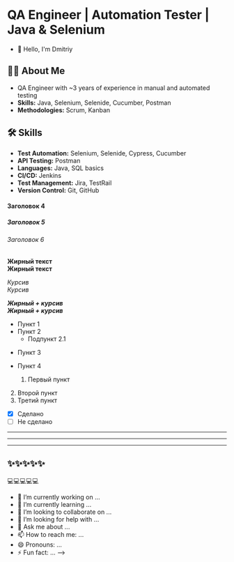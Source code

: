 # QA Engineer | Automation Tester | Java & Selenium

 * 👋 Hello, I'm Dmitriy


## 👨‍💻 About Me
- QA Engineer with ~3 years of experience in manual and automated testing
- **Skills:** Java, Selenium, Selenide, Cucumber, Postman
- **Methodologies:** Scrum, Kanban
 ## 🛠 Skills
- **Test Automation:** Selenium, Selenide, Cypress, Cucumber
- **API Testing:** Postman
- **Languages:** Java, SQL basics
- **CI/CD:** Jenkins
- **Test Management:** Jira, TestRail
- **Version Control:** Git, GitHub
#### Заголовок 4
##### Заголовок 5
###### Заголовок 6

**Жирный текст**  
__Жирный текст__  

*Курсив*  
_Курсив_

***Жирный + курсив***  
___Жирный + курсив___

- Пункт 1
- Пункт 2
  - Подпункт 2.1
* Пункт 3
+ Пункт 4

  1. Первый пункт
2. Второй пункт
3. Третий пункт

- [x] Сделано
- [ ] Не сделано

---
***
___

✨✨✨✨✨
--------------------------------
💻💻💻💻💻







- 🔭 I’m currently working on ...
- 🌱 I’m currently learning ...
- 👯 I’m looking to collaborate on ...
- 🤔 I’m looking for help with ...
- 💬 Ask me about ...
- 📫 How to reach me: ...
- 😄 Pronouns: ...
- ⚡ Fun fact: ...
-->
